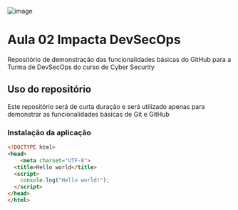 ![image](https://user-images.githubusercontent.com/609076/141023494-ad044fab-7501-46da-93b4-65e9b31c1ba5.png)

# Aula 02 Impacta DevSecOps

Repositório de demonstração das funcionalidades básicas do GitHub para a Turma de DevSecOps do curso de Cyber Security

## Uso do repositório

Este repositório será de curta duração e será utilizado apenas para demonstrar as funcionalidades básicas de Git e GitHub

### Instalação da aplicação

```html
<!DOCTYPE html>
<head>
    <meta charset="UTF-8">
  <title>Hello world</title>
  <script>
    console.log("Hello world!");
  </script>
</head>
</html>
```
